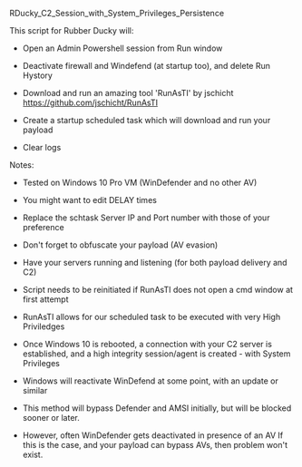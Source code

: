 RDucky_C2_Session_with_System_Privileges_Persistence


This script for Rubber Ducky will:

- Open an Admin Powershell session from Run window

- Deactivate firewall and Windefend (at startup too), and delete Run Hystory

- Download and run an amazing tool 'RunAsTI' by jschicht https://github.com/jschicht/RunAsTI

- Create a startup scheduled task which will download and run your payload

- Clear logs

Notes:

- Tested on Windows 10 Pro VM (WinDefender and no other AV)

- You might want to edit DELAY times

- Replace the schtask Server IP and Port number with those of your preference

- Don't forget to obfuscate your payload (AV evasion)

- Have your servers running and listening (for both payload delivery and C2)

- Script needs to be reinitiated if RunAsTI does not open a cmd window at first attempt

- RunAsTI allows for our scheduled task to be executed with very High Priviledges

- Once Windows 10 is rebooted, a connection with your C2 server is established,
and a high integrity session/agent is created - with System Privileges

- Windows will reactivate WinDefend at some point, with an update or similar

- This method will bypass Defender and AMSI initially, but will be blocked sooner or later.

- However, often WinDefender gets deactivated in presence of an AV
If this is the case, and your payload can bypass AVs, then problem won't exist.
